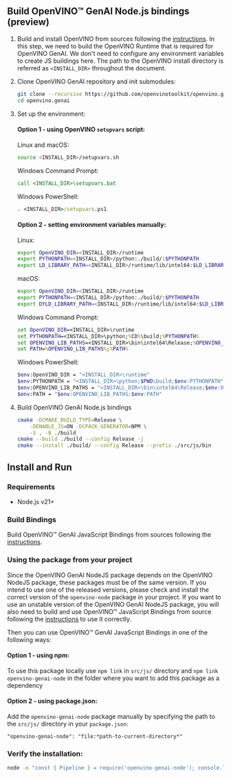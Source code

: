 ## Build OpenVINO™ GenAI Node.js bindings (preview)

1. Build and install OpenVINO from sources following the [instructions](https://github.com/openvinotoolkit/openvino/wiki#how-to-build).
In this step, we need to build the OpenVINO Runtime that is required for OpenVINO GenAI. We don't need to configure any environment variables to create JS buildings here. 
The path to the OpenVINO install directory is referred as `<INSTALL_DIR>` throughout the document.

2. Clone OpenVINO GenAI repository and init submodules:
    ```sh
    git clone --recursive https://github.com/openvinotoolkit/openvino.genai.git
    cd openvino.genai
    ```

3. Set up the environment:
    #### Option 1 - using OpenVINO `setupvars` script:

    Linux and macOS:
    ```sh
    source <INSTALL_DIR>/setupvars.sh
    ```

    Windows Command Prompt:
    ```cmd
    call <INSTALL_DIR>\setupvars.bat
    ```

    Windows PowerShell:
    ```cmd
    . <INSTALL_DIR>/setupvars.ps1
    ```
    
    #### Option 2 - setting environment variables manually:

    Linux:
    ```sh
    export OpenVINO_DIR=<INSTALL_DIR>/runtime
    export PYTHONPATH=<INSTALL_DIR>/python:./build/:$PYTHONPATH
    export LD_LIBRARY_PATH=<INSTALL_DIR>/runtime/lib/intel64:$LD_LIBRARY_PATH
    ```

    macOS:
    ```sh
    export OpenVINO_DIR=<INSTALL_DIR>/runtime
    export PYTHONPATH=<INSTALL_DIR>/python:./build/:$PYTHONPATH
    export DYLD_LIBRARY_PATH=<INSTALL_DIR>/runtime/lib/intel64:$LD_LIBRARY_PATH
    ```

    Windows Command Prompt:
    ```cmd
    set OpenVINO_DIR=<INSTALL_DIR>\runtime
    set PYTHONPATH=<INSTALL_DIR>\python;%CD%\build;%PYTHONPATH%
    set OPENVINO_LIB_PATHS=<INSTALL_DIR>\bin\intel64\Release;%OPENVINO_LIB_PATHS%
    set PATH=%OPENVINO_LIB_PATHS%;%PATH%
    ```
    
    Windows PowerShell:
    ```sh
    $env:OpenVINO_DIR = "<INSTALL_DIR>\runtime"
    $env:PYTHONPATH = "<INSTALL_DIR>\python;$PWD\build;$env:PYTHONPATH"
    $env:OPENVINO_LIB_PATHS = "<INSTALL_DIR>\bin\intel64\Release;$env:OPENVINO_LIB_PATHS"
    $env:PATH = "$env:OPENVINO_LIB_PATHS;$env:PATH"
    ```
    

4. Build OpenVINO GenAI Node.js bindings
    ```sh
    cmake -DCMAKE_BUILD_TYPE=Release \
        -DENABLE_JS=ON -DCPACK_GENERATOR=NPM \
        -S . -B ./build
    cmake --build ./build --config Release -j
    cmake --install ./build/ --config Release --prefix ./src/js/bin
    ```

## Install and Run

### Requirements

- Node.js v21+

### Build Bindings

Build OpenVINO™ GenAI JavaScript Bindings from sources following the [instructions](../js/BUILD.md).

### Using the package from your project

Since the OpenVINO GenAI NodeJS package depends on the OpenVINO NodeJS package, these packages must be of the same version.
If you intend to use one of the released versions, please check and install the correct version of the `openvino-node` package in your project.
If you want to use an unstable version of the OpenVINO GenAI NodeJS package, you will also need to build and use OpenVINO™ JavaScript Bindings from source
following the [instructions](https://github.com/openvinotoolkit/openvino/blob/master/src/bindings/js/docs/README.md#build) to use it correctly.

Then you can use OpenVINO™ GenAI JavaScript Bindings in one of the following ways:

#### Option 1 - using npm:

To use this package locally use `npm link` in `src/js/` directory
and `npm link openvino-genai-node` in the folder where you want to add this package as a dependency

#### Option 2 - using package.json:

Add the `openvino-genai-node` package manually by specifying the path to the `src/js/` directory in your `package.json`:

```
"openvino-genai-node": "file:*path-to-current-directory*"
```

### Verify the installation:
```sh
node -e "const { Pipeline } = require('openvino-genai-node'); console.log(Pipeline);"
```